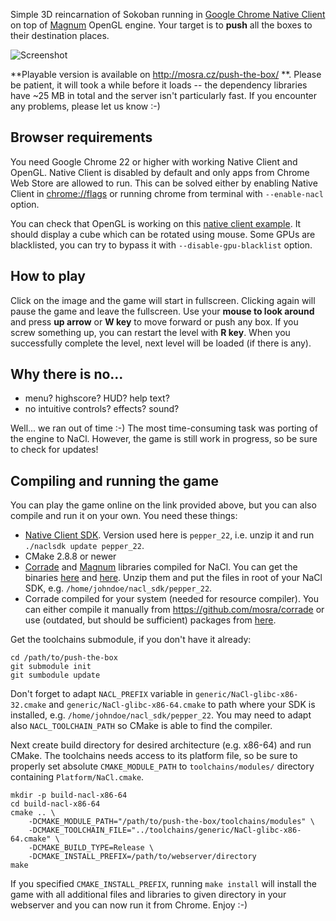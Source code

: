 Simple 3D reincarnation of Sokoban running in
[Google Chrome Native Client](https://developers.google.com/native-client/)
on top of [Magnum](https://github.com/mosra/magnum) OpenGL engine. Your target
is to **push** all the boxes to their destination places.

![Screenshot](https://github.com/nuclearwhales/push-the-box/raw/master/screenshot.png)

**Playable version is available on http://mosra.cz/push-the-box/ **. Please be
patient, it will took a while before it loads -- the dependency libraries have
~25 MB in total and the server isn't particularly fast. If you encounter any
problems, please let us know :-)

Browser requirements
--------------------

You need Google Chrome 22 or higher with working Native Client and OpenGL.
Native Client is disabled by default and only apps from Chrome Web Store are
allowed to run. This can be solved either by enabling Native Client in
[chrome://flags](chrome://flags) or running chrome from terminal with
`--enable-nacl` option.

You can check that OpenGL is working on this [native client example](http://gonativeclient.appspot.com/dev/demos/sdk_examples/fullscreen_tumbler/fullscreen_tumbler.html).
It should display a cube which can be rotated using mouse. Some GPUs are
blacklisted, you can try to bypass it with `--disable-gpu-blacklist` option.

How to play
-----------

Click on the image and the game will start in fullscreen. Clicking again will
pause the game and leave the fullscreen. Use your **mouse to look around**
and press **up arrow** or **W key** to move forward or push any box. If you
screw something up, you can restart the level with **R key**. When you
successfully complete the level, next level will be loaded (if there is any).

Why there is no...
------------------

 - menu? highscore? HUD? help text?
 - no intuitive controls? effects? sound?

Well... we ran out of time :-) The most time-consuming task was porting of the
engine to NaCl. However, the game is still work in progress, so be sure to
check for updates!

Compiling and running the game
------------------------------

You can play the game online on the link provided above, but you can also
compile and run it on your own. You need these things:

 - [Native Client SDK](https://developers.google.com/native-client/beta/sdk/download).
   Version used here is `pepper_22`, i.e. unzip it and run `./naclsdk update pepper_22`.
 - CMake 2.8.8 or newer
 - [Corrade](https://github.com/mosra/corrade) and
   [Magnum](https://github.com/mosra/magnum) libraries compiled for NaCl. You
   can get the binaries [here](https://github.com/downloads/mosra/corrade/corrade-nacl-20121127-0564739.zip)
   and [here](https://github.com/downloads/mosra/magnum/magnum-nacl-20121127-b219552.zip).
   Unzip them and put the files in root of
   your NaCl SDK, e.g. `/home/johndoe/nacl_sdk/pepper_22`.
 - Corrade compiled for your system (needed for resource compiler). You can
   either compile it manually from https://github.com/mosra/corrade or use
   (outdated, but should be sufficient) packages from
   [here](http://mosra.cz/blog/corrade.php).

Get the toolchains submodule, if you don't have it already:

    cd /path/to/push-the-box
    git submodule init
    git sumbodule update

Don't forget to adapt `NACL_PREFIX` variable in `generic/NaCl-glibc-x86-32.cmake`
and `generic/NaCl-glibc-x86-64.cmake` to path where your SDK is installed,
e.g. `/home/johndoe/nacl_sdk/pepper_22`. You may need to adapt also
`NACL_TOOLCHAIN_PATH` so CMake is able to find the compiler.

Next create build directory for desired architecture (e.g. x86-64) and run
CMake. The toolchains needs access to its platform file, so be sure to
properly set absolute `CMAKE_MODULE_PATH` to `toolchains/modules/` directory
containing `Platform/NaCl.cmake`.

    mkdir -p build-nacl-x86-64
    cd build-nacl-x86-64
    cmake .. \
        -DCMAKE_MODULE_PATH="/path/to/push-the-box/toolchains/modules" \
        -DCMAKE_TOOLCHAIN_FILE="../toolchains/generic/NaCl-glibc-x86-64.cmake" \
        -DCMAKE_BUILD_TYPE=Release \
        -DCMAKE_INSTALL_PREFIX=/path/to/webserver/directory
    make

If you specified `CMAKE_INSTALL_PREFIX`, running `make install` will install
the game with all additional files and libraries to given directory in your
webserver and you can now run it from Chrome. Enjoy :-)
